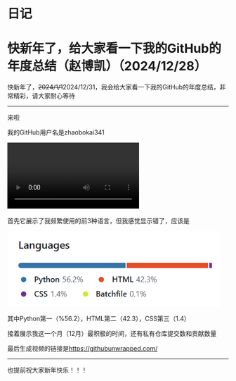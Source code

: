 # 日记

# 快新年了，给大家看一下我的GitHub的年度总结（赵博凯）（2024/12/28）

快新年了，~~2024/1/1~~2024/12/31，我会给大家看一下我的GitHub的年度总结，非常精彩，请大家耐心等待

***

来啦

我的GitHub用户名是zhaobokai341

<video controls>
    <source src="/diary/dongxi/12/unwrapped-zhaobokai341.mp4" type="video/mp4">
</video>

首先它展示了我频繁使用的前3种语言，但我感觉显示错了，应该是

![](/diary/dongxi/12/my_top_pragramming.png)

其中Python第一（%56.2），HTML第二（42.3），CSS第三（1.4）

接着展示我这一个月（12月）最积极的时间，还有私有仓库提交数和贡献数量

最后生成视频的链接是<https://githubunwrapped.com/>

***

也提前祝大家新年快乐！！！
